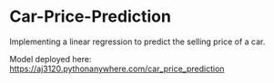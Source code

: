 # Car-Price-Prediction
Implementing a linear regression to predict the selling price of a car. 

Model deployed here: https://aj3120.pythonanywhere.com/car_price_prediction
